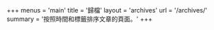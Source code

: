 +++
menus = 'main'
title = '歸檔'
layout = 'archives'
url = '/archives/'
summary = '按照時間和標籤排序文章的頁面。'
+++
